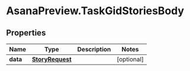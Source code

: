 # AsanaPreview.TaskGidStoriesBody

## Properties
Name | Type | Description | Notes
------------ | ------------- | ------------- | -------------
**data** | [**StoryRequest**](StoryRequest.md) |  | [optional] 
